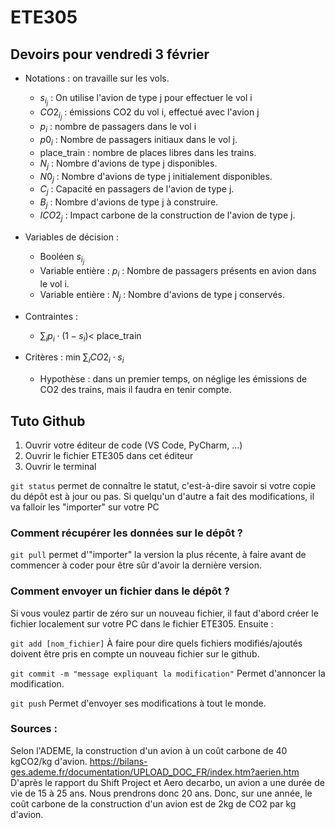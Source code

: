 # ETE305

## Devoirs pour vendredi 3 février

- Notations : on travaille sur les vols. 
    - $s_i_j$ : On utilise l'avion de type j pour effectuer le vol i
    - $CO2_i_j$ : émissions CO2 du vol i, effectué avec l'avion j
    - $p_i$ : nombre de passagers dans le vol i
    - $p0_i$ : Nombre de passagers initiaux dans le vol j.
    - place_train : nombre de places libres dans les trains.
    - $N_j$ : Nombre d'avions de type j disponibles.
    - $N0_j$ : Nombre d'avions de type j initialement disponibles.
    - $C_j$ : Capacité en passagers de l'avion de type j.
    - $B_j$ : Nombre d'avions de type j à construire.
    - $ICO2_j$ : Impact carbone de la construction de l'avion de type j.

- Variables de décision :
    - Booléen $s_i_j$
    - Variable entière : $p_i$ : Nombre de passagers présents en avion dans le vol i.
    - Variable entière : $N_j$ : Nombre d'avions de type j conservés.


- Contraintes :
    - $\sum_i p_i \cdot(1-s_i) <$ place_train
- Critères : min $\sum_i CO2_i \cdot s_i$
    - Hypothèse : dans un premier temps, on néglige les émissions de CO2 des trains, mais il faudra en tenir compte.

## Tuto Github

1. Ouvrir votre éditeur de code (VS Code, PyCharm, ...)
2. Ouvrir le fichier ETE305 dans cet éditeur
3. Ouvrir le terminal

`git status` permet de connaître le statut, c'est-à-dire savoir si votre copie du dépôt est à jour ou pas. Si quelqu'un d'autre a fait des modifications, il va falloir les "importer" sur votre PC

### Comment récupérer les données sur le dépôt ?

`git pull` permet d'"importer" la version la plus récente, à faire avant de commencer à coder pour être sûr d'avoir la dernière version.

### Comment envoyer un fichier dans le dépôt ?

Si vous voulez partir de zéro sur un nouveau fichier, il faut d'abord créer le fichier localement sur votre PC dans le fichier ETE305. Ensuite : 

`git add [nom_fichier]` À faire pour dire quels fichiers modifiés/ajoutés doivent être pris en compte un nouveau fichier sur le github.

`git commit -m "message expliquant la modification"` Permet d'annoncer la modification.

`git push` Permet d'envoyer ses modifications à tout le monde.


### Sources :

Selon l'ADEME, la construction d'un avion à un coût carbone de 40 kgCO2/kg d'avion.
https://bilans-ges.ademe.fr/documentation/UPLOAD_DOC_FR/index.htm?aerien.htm
D'après le rapport du Shift Project et Aero decarbo, un avion a une durée de vie de 15 à 25 ans. Nous prendrons donc 20 ans.
Donc, sur une année, le coût carbone de la construction d'un avion est de 2kg de CO2 par kg d'avion.
